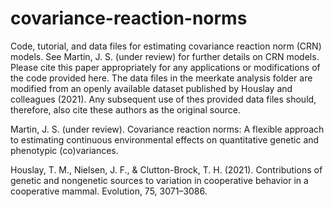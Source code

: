 # covariance-reaction-norms
Code, tutorial, and data files for estimating covariance reaction norm (CRN) models. See Martin, J. S. (under review) for further details on CRN models. Please cite this paper appropriately for any applications or modifications of the code provided here. The data files in the meerkate analysis folder are modified from an openly available dataset published by Houslay and colleagues (2021). Any subsequent use of thes provided data files should, therefore, also cite these authors as the original source.

Martin, J. S. (under review). Covariance reaction norms: A flexible approach to estimating continuous environmental effects on quantitative genetic and phenotypic (co)variances.

Houslay, T. M., Nielsen, J. F., & Clutton-Brock, T. H. (2021). Contributions of genetic and nongenetic sources to variation in cooperative behavior in a cooperative mammal. Evolution, 75, 3071–3086.
